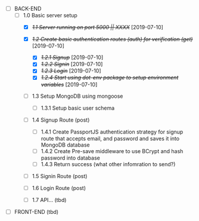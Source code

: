 * [ ] BACK-END
  * [ ] 1.0 Basic server setup
    * [X] ~~*1.1 Server running on port 5000 || XXXX*~~ [2019-07-10]
    * [X] ~~*1.2 Create basic authentication routes (auth) for verification (get)*~~ [2019-07-10]
      * [X] ~~*1.2.1 Signup*~~ [2019-07-10]
      * [X] ~~*1.2.2 Signin*~~ [2019-07-10]
      * [X] ~~*1.2.3 Login*~~ [2019-07-10]
      * [X] ~~*1.2.4 Start using dot-env package to setup environment variables*~~ [2019-07-10]
    * [ ] 1.3 Setup MongoDB using mongoose
      * [ ] 1.3.1 Setup basic user schema
    * [ ] 1.4 Signup Route (post)
      * [ ] 1.4.1 Create PassportJS authentication strategy for signup route that accepts email, and password and saves it into MongoDB database
      * [ ] 1.4.2 Create Pre-save middleware to use BCrypt and hash password into database
      * [ ] 1.4.3 Return success (what other infomration to send?)
    * [ ] 1.5 Signin Route (post)

    * [ ] 1.6 Login Route (post)

    * [ ] 1.7 API... (tbd)



* [ ] FRONT-END (tbd)